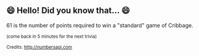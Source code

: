 ## :smile: Hello! Did you know that... :smile:
61 is the number of points required to win a "standard" game of Cribbage.

<sup>(come back in 5 minutes for the next trivia)</sup>


<sup>Credits: http://numbersapi.com</sup>
